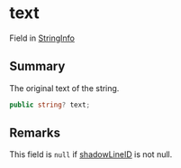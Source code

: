 # text

Field in [StringInfo](yarn.compiler.stringinfo.md)

## Summary

The original text of the string.

```csharp
public string? text;
```

## Remarks

This field is `null` if [shadowLineID](yarn.compiler.stringinfo.shadowlineid.md) is not null.
